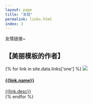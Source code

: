 ```yaml
---
layout: page
title: "友链"
permalink: links.html
index: 3
---
```


友情链接~

## 【美丽模板的作者】

<section class="most-valuable-link">
  {% for link in site.data.links['one'] %}
  <a class="mvl-link" href="{{link.url}}">
    <img src="{{link.avatar}}">
    <h4>{{link.name}}</h4>
    <div>{{link.desc}}</div>
  </a>
  {% endfor %}
</section>

<!-- ## 其他友链，

{% for link in site.data.links['two'] %}
* [{{link.name}}]({{link.url}})
{% endfor %} -->
